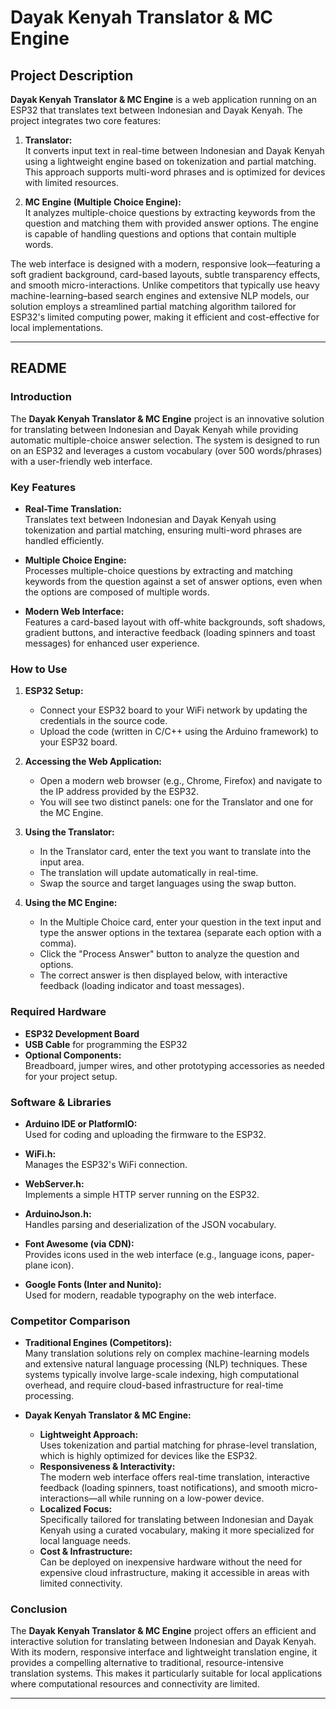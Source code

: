 # Dayak Kenyah Translator & MC Engine

## Project Description

**Dayak Kenyah Translator & MC Engine** is a web application running on an ESP32 that translates text between Indonesian and Dayak Kenyah. The project integrates two core features:

1. **Translator:**  
   It converts input text in real-time between Indonesian and Dayak Kenyah using a lightweight engine based on tokenization and partial matching. This approach supports multi-word phrases and is optimized for devices with limited resources.

2. **MC Engine (Multiple Choice Engine):**  
   It analyzes multiple-choice questions by extracting keywords from the question and matching them with provided answer options. The engine is capable of handling questions and options that contain multiple words.

The web interface is designed with a modern, responsive look—featuring a soft gradient background, card-based layouts, subtle transparency effects, and smooth micro-interactions. Unlike competitors that typically use heavy machine-learning–based search engines and extensive NLP models, our solution employs a streamlined partial matching algorithm tailored for ESP32's limited computing power, making it efficient and cost-effective for local implementations.

---

## README

### Introduction

The **Dayak Kenyah Translator & MC Engine** project is an innovative solution for translating between Indonesian and Dayak Kenyah while providing automatic multiple-choice answer selection. The system is designed to run on an ESP32 and leverages a custom vocabulary (over 500 words/phrases) with a user-friendly web interface.

### Key Features

- **Real-Time Translation:**  
  Translates text between Indonesian and Dayak Kenyah using tokenization and partial matching, ensuring multi-word phrases are handled efficiently.

- **Multiple Choice Engine:**  
  Processes multiple-choice questions by extracting and matching keywords from the question against a set of answer options, even when the options are composed of multiple words.

- **Modern Web Interface:**  
  Features a card-based layout with off-white backgrounds, soft shadows, gradient buttons, and interactive feedback (loading spinners and toast messages) for enhanced user experience.

### How to Use

1. **ESP32 Setup:**
   - Connect your ESP32 board to your WiFi network by updating the credentials in the source code.
   - Upload the code (written in C/C++ using the Arduino framework) to your ESP32 board.

2. **Accessing the Web Application:**
   - Open a modern web browser (e.g., Chrome, Firefox) and navigate to the IP address provided by the ESP32.
   - You will see two distinct panels: one for the Translator and one for the MC Engine.

3. **Using the Translator:**
   - In the Translator card, enter the text you want to translate into the input area.
   - The translation will update automatically in real-time.
   - Swap the source and target languages using the swap button.

4. **Using the MC Engine:**
   - In the Multiple Choice card, enter your question in the text input and type the answer options in the textarea (separate each option with a comma).
   - Click the "Process Answer" button to analyze the question and options.
   - The correct answer is then displayed below, with interactive feedback (loading indicator and toast messages).

### Required Hardware

- **ESP32 Development Board**  
- **USB Cable** for programming the ESP32  
- **Optional Components:**  
  Breadboard, jumper wires, and other prototyping accessories as needed for your project setup.

### Software & Libraries

- **Arduino IDE or PlatformIO:**  
  Used for coding and uploading the firmware to the ESP32.

- **WiFi.h:**  
  Manages the ESP32's WiFi connection.

- **WebServer.h:**  
  Implements a simple HTTP server running on the ESP32.

- **ArduinoJson.h:**  
  Handles parsing and deserialization of the JSON vocabulary.

- **Font Awesome (via CDN):**  
  Provides icons used in the web interface (e.g., language icons, paper-plane icon).

- **Google Fonts (Inter and Nunito):**  
  Used for modern, readable typography on the web interface.

### Competitor Comparison

- **Traditional Engines (Competitors):**  
  Many translation solutions rely on complex machine-learning models and extensive natural language processing (NLP) techniques. These systems typically involve large-scale indexing, high computational overhead, and require cloud-based infrastructure for real-time processing.

- **Dayak Kenyah Translator & MC Engine:**  
  - **Lightweight Approach:**  
    Uses tokenization and partial matching for phrase-level translation, which is highly optimized for devices like the ESP32.
  - **Responsiveness & Interactivity:**  
    The modern web interface offers real-time translation, interactive feedback (loading spinners, toast notifications), and smooth micro-interactions—all while running on a low-power device.
  - **Localized Focus:**  
    Specifically tailored for translating between Indonesian and Dayak Kenyah using a curated vocabulary, making it more specialized for local language needs.
  - **Cost & Infrastructure:**  
    Can be deployed on inexpensive hardware without the need for expensive cloud infrastructure, making it accessible in areas with limited connectivity.

### Conclusion

The **Dayak Kenyah Translator & MC Engine** project offers an efficient and interactive solution for translating between Indonesian and Dayak Kenyah. With its modern, responsive interface and lightweight translation engine, it provides a compelling alternative to traditional, resource-intensive translation systems. This makes it particularly suitable for local applications where computational resources and connectivity are limited.

---


